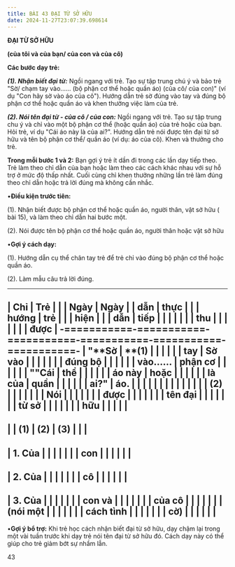 ```yaml
---
title: BÀI 43 ĐẠI TỪ SỞ HỮU
date: 2024-11-27T23:07:39.698614
---
```


**ĐẠI TỪ SỞ HỮU**

**(của tôi và của bạn/ của con và của cô)**

**Các bước dạy trẻ:**

***(1). Nhận biết đại từ:*** Ngồi ngang với trẻ. Tạo sự tập trung chú
ý và bảo trẻ "Sờ/ chạm tay vào...... (bộ phận cơ thể hoặc quần áo)
(của cô/ của con)" (ví dụ "Con hãy sờ vào áo của cô"). Hướng dẫn trẻ
sờ đúng vào tay và đúng bộ phận cơ thể hoặc quần áo và khen thưởng
việc làm của trẻ.

***(2). Nói tên đại từ - của cô / của con:*** Ngồi ngang với trẻ. Tạo
sự tập trung chu ý và chỉ vào một bộ phận cơ thể (hoặc quần áo) của
trẻ hoặc của bạn. Hỏi trẻ, ví dụ "Cái áo này là của ai?". Hướng dẫn
trẻ nói được tên đại từ sở hữu và tên bộ phận cơ thể/ quần áo (ví dụ:
áo của cô). Khen và thưởng cho trẻ.

**Trong mỗi bước 1 và 2:** Bạn gợi ý trẻ ít dần đi trong các lần dạy
tiếp theo. Trẻ làm theo chỉ dẫn của bạn hoặc làm theo các cách khác
nhau với sự hỗ trợ ở mức độ thấp nhất. Cuối cùng chỉ khen thưởng những
lần trẻ làm đúng theo chỉ dẫn hoặc trả lời đúng mà không cần nhắc.

•**Điều kiện trước tiên:**

(1). Nhận biết được bộ phận cơ thể hoặc quần áo, người thân, vật sở
hữu ( bài 15), và làm theo chỉ dẫn hai bước một.

(2). Nói được tên bộ phận cơ thể hoặc quần áo, người thân hoặc vật sở
hữu

•**Gợi ý cách dạy:**

(1). Hướng dẫn cụ thể chân tay trẻ để trẻ chỉ vào đúng bộ phận cơ thể
hoặc quần áo.

(2). Làm mẫu câu trả lời đúng.

-------------------------------------------------------------------------
| **Chỉ     | **Trẻ     |           |           | **Ngày** | **Ngày  |
| dẫn**     | thực      |           |           | **hướng   | trẻ     |
|           | hiện**    |           |           | dẫn**     | tiếp    |
|           |           |           |           |           | thu     |
|           |           |           |           |           | được**  |
-===========-===========-===========-===========-===========-===========-
| "**Sờ   | **(1)   |           |           |           |           |
| tay     | Sờ vào  |           |           |           |           |
|         | đúng bộ |           |           |           |           |
| vào...... | phận cơ |           |           |           |           |
| **""**Cái | thể     |           |           |           |           |
| áo này  | hoặc    |           |           |           |           |
| là của  | quần    |           |           |           |           |
| ai?**"  | áo.**   |           |           |           |           |
|           |         |           |           |           |           |
|           | **(2)   |           |           |           |           |
|           | Nói     |           |           |           |           |
|           | được    |           |           |           |           |
|           | tên đại |           |           |           |           |
|           | từ sở   |           |           |           |           |
|           | hữu**   |           |           |           |           |
-------------------------------------------------------------------------
|           | **(1)**   | **(2)**   | **(3)**   |           |           |
-------------------------------------------------------------------------
| 1. Của |           |           |           |           |           |
| con     |           |           |           |           |           |
-------------------------------------------------------------------------
| 2. Của |           |           |           |           |           |
| cô      |           |           |           |           |           |
-------------------------------------------------------------------------
| 3. Của   |           |           |           |           |           |
| con và    |           |           |           |           |           |
| của cô    |           |           |           |           |           |
| (nói một  |           |           |           |           |           |
| cách tình |           |           |           |           |           |
| cờ)       |           |           |           |           |           |
-------------------------------------------------------------------------

•**Gợi ý bổ trợ:** Khi trẻ học cách nhận biết đại từ sở hữu, dạy chậm
lại trong một vài tuần trước khi dạy trẻ nói tên đại từ sở hữu đó.
Cách dạy này có thể giúp cho trẻ giảm bớt sự nhầm lẫn.

43

